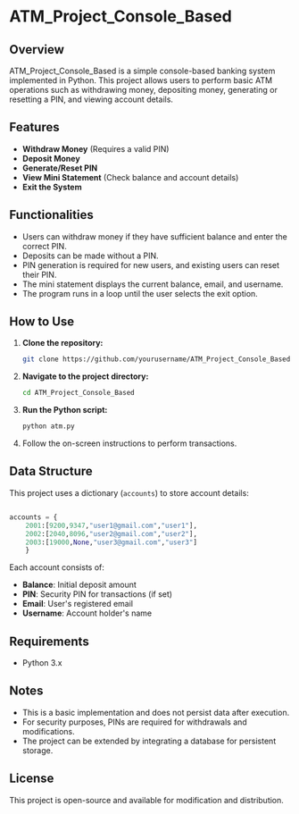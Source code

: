 # ATM_Project_Console_Based

## Overview
ATM_Project_Console_Based is a simple console-based banking system implemented in Python. This project allows users to perform basic ATM operations such as withdrawing money, depositing money, generating or resetting a PIN, and viewing account details.

## Features
- **Withdraw Money** (Requires a valid PIN)
- **Deposit Money**
- **Generate/Reset PIN**
- **View Mini Statement** (Check balance and account details)
- **Exit the System**

## Functionalities
- Users can withdraw money if they have sufficient balance and enter the correct PIN.
- Deposits can be made without a PIN.
- PIN generation is required for new users, and existing users can reset their PIN.
- The mini statement displays the current balance, email, and username.
- The program runs in a loop until the user selects the exit option.

## How to Use
1. **Clone the repository:**
    ```bash
    git clone https://github.com/yourusername/ATM_Project_Console_Based.git
    ```

2. **Navigate to the project directory:**
    ```bash
    cd ATM_Project_Console_Based
    ```

3. **Run the Python script:**
    ```bash
    python atm.py
    ```

4. Follow the on-screen instructions to perform transactions.

## Data Structure
This project uses a dictionary (`accounts`) to store account details:

```python

accounts = {
    2001:[9200,9347,"user1@gmail.com","user1"],
    2002:[2040,8096,"user2@gmail.com","user2"],
    2003:[19000,None,"user3@gmail.com","user3"]
    }
   ```
Each account consists of:

- **Balance**: Initial deposit amount
- **PIN**: Security PIN for transactions (if set)
- **Email**: User's registered email
- **Username**: Account holder's name

## Requirements
- Python 3.x

## Notes
- This is a basic implementation and does not persist data after execution.
- For security purposes, PINs are required for withdrawals and modifications.
- The project can be extended by integrating a database for persistent storage.

## License
This project is open-source and available for modification and distribution.



